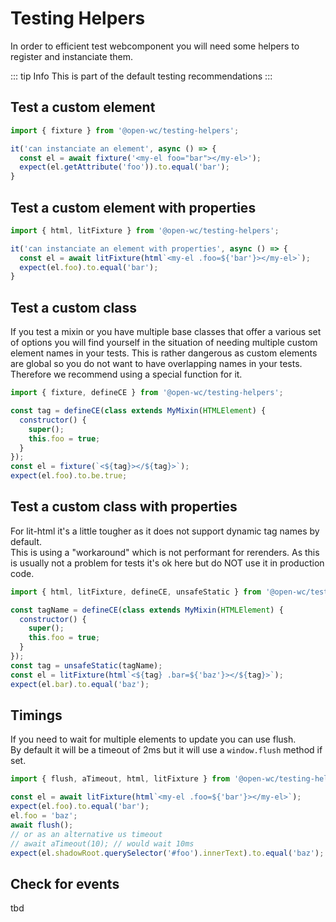 # Testing Helpers

In order to efficient test webcomponent you will need some helpers to register and instanciate them.

::: tip Info
This is part of the default testing recommendations
:::

## Test a custom element
```js
import { fixture } from '@open-wc/testing-helpers';

it('can instanciate an element', async () => {
  const el = await fixture('<my-el foo="bar"></my-el>');
  expect(el.getAttribute('foo')).to.equal('bar');
}
```

## Test a custom element with properties
```js
import { html, litFixture } from '@open-wc/testing-helpers';

it('can instanciate an element with properties', async () => {
  const el = await litFixture(html`<my-el .foo=${'bar'}></my-el>`);
  expect(el.foo).to.equal('bar');
}
```

## Test a custom class
If you test a mixin or you have multiple base classes that offer a various set of options you will find yourself in the situation of needing multiple custom element names in your tests.
This is rather dangerous as custom elements are global so you do not want to have overlapping names in your tests.
Therefore we recommend using a special function for it.
```js
import { fixture, defineCE } from '@open-wc/testing-helpers';

const tag = defineCE(class extends MyMixin(HTMLElement) {
  constructor() {
    super();
    this.foo = true;
  }
});
const el = fixture(`<${tag}></${tag}>`);
expect(el.foo).to.be.true;
```

## Test a custom class with properties
For lit-html it's a little tougher as it does not support dynamic tag names by default.  
This is using a "workaround" which is not performant for rerenders.
As this is usually not a problem for tests it's ok here but do NOT use it in production code.

```js
import { html, litFixture, defineCE, unsafeStatic } from '@open-wc/testing-helpers';

const tagName = defineCE(class extends MyMixin(HTMLElement) {
  constructor() {
    super();
    this.foo = true;
  }
});
const tag = unsafeStatic(tagName);
const el = litFixture(html`<${tag} .bar=${'baz'}></${tag}>`);
expect(el.bar).to.equal('baz');
```

## Timings
If you need to wait for multiple elements to update you can use flush.  
By default it will be a timeout of 2ms but it will use a `window.flush` method if set.

```js
import { flush, aTimeout, html, litFixture } from '@open-wc/testing-helpers';

const el = await litFixture(html`<my-el .foo=${'bar'}></my-el>`);
expect(el.foo).to.equal('bar');
el.foo = 'baz';
await flush();
// or as an alternative us timeout
// await aTimeout(10); // would wait 10ms
expect(el.shadowRoot.querySelector('#foo').innerText).to.equal('baz');
```

## Check for events 
tbd
